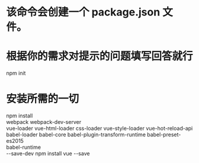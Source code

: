 # 该命令会创建一个 package.json 文件。
# 根据你的需求对提示的问题填写回答就行
npm init

# 安装所需的一切
npm install\
  webpack webpack-dev-server\
  vue-loader vue-html-loader css-loader vue-style-loader vue-hot-reload-api\
  babel-loader babel-core babel-plugin-transform-runtime babel-preset-es2015\
  babel-runtime\
  --save-dev
npm install vue --save